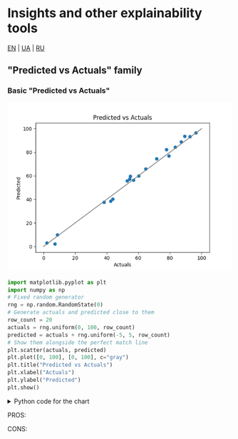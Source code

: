 # Insights and other explainability tools

[EN](insights.md) | [UA](insights_ua.md) | [RU](insights_ru.md)

## "Predicted vs Actuals" family

### Basic "Predicted vs Actuals"

![Example of basic PvsA](images/pvsa_basic.png)

```python
import matplotlib.pyplot as plt
import numpy as np
# Fixed random generator
rng = np.random.RandomState(0)
# Generate actuals and predicted close to them
row_count = 20
actuals = rng.uniform(0, 100, row_count)
predicted = actuals + rng.uniform(-5, 5, row_count)
# Show them alongside the perfect match line
plt.scatter(actuals, predicted)
plt.plot([0, 100], [0, 100], c="gray")
plt.title("Predicted vs Actuals")
plt.xlabel("Actuals")
plt.ylabel("Predicted")
plt.show()
```

<details>
    <summary>Python code for the chart</summary>

    ```python

    import matplotlib.pyplot as plt
    import numpy as np
    # Fixed random generator
    rng = np.random.RandomState(0)
    # Generate actuals and predicted close to them
    row_count = 20
    actuals = rng.uniform(0, 100, row_count)
    predicted = actuals + rng.uniform(-5, 5, row_count)
    # Show them alongside the perfect match line
    plt.scatter(actuals, predicted)
    plt.plot([0, 100], [0, 100], c="gray")
    plt.title("Predicted vs Actuals")
    plt.xlabel("Actuals")
    plt.ylabel("Predicted")
    plt.show()

    ```

</details>

PROS: 

CONS:

